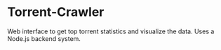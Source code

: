Torrent-Crawler
===============

Web interface to get top torrent statistics and visualize the data.
Uses a Node.js backend system.
